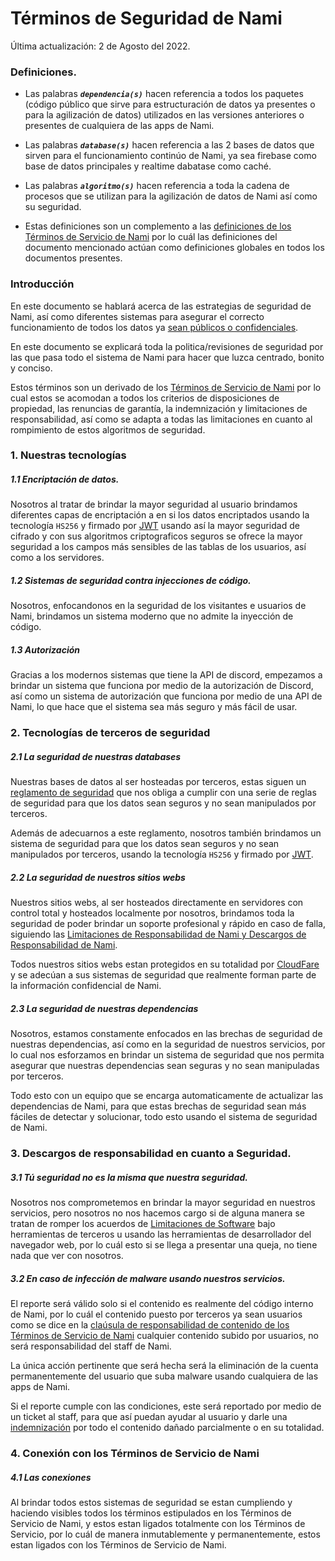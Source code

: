 # Términos de Seguridad de Nami

Última actualización: 2 de Agosto del 2022.

### Definiciones.

- Las palabras ***`dependencia(s)`*** hacen referencia a todos los paquetes (código público que sirve para estructuración de datos ya presentes o para la agilización de datos) utilizados en las versiones anteriores o presentes de cualquiera de las apps de Nami.

- Las palabras ***`database(s)`*** hacen referencia a las 2 bases de datos que sirven para el funcionamiento continúo de Nami, ya sea firebase como base de datos principales y realtime dabatase como caché.

- Las palabras ***`algoritmo(s)`*** hacen referencia a toda la cadena de procesos que se utilizan para la agilización de datos de Nami así como su seguridad.

- Estas definiciones son un complemento a las [definiciones de los Términos de Servicio de Nami](https://github.com/Kisu-s-fluff-workgroup/TermsAndConditions/blob/V0/terms/service%20terms.md#definiciones) por lo cuál las definiciones del documento mencionado actúan como definiciones globales en todos los documentos presentes.

### Introducción
En este documento se hablará acerca de las estrategias de seguridad de Nami, así como diferentes sistemas para asegurar el correcto funcionamiento de todos los datos ya [sean públicos o confidenciales](https://github.com/Kisu-s-fluff-workgroup/TermsAndConditions/blob/V0/terms/service%20terms.md#52-entendiendo-que-son-los-datos-privados).

En este documento se explicará toda la politica/revisiones de seguridad por las que pasa todo el sistema de Nami para hacer que luzca centrado, bonito y conciso.

Estos términos son un derivado de los [Términos de Servicio de Nami](https://github.com/Kisu-s-fluff-workgroup/TermsAndConditions/blob/V0/terms/service%20terms.md) por lo cual estos se acomodan a todos los criterios de disposiciones de propiedad, las renuncias de garantía, la indemnización y limitaciones de responsabilidad, así como se adapta a todas las limitaciones en cuanto al rompimiento de estos algoritmos de seguridad.

### 1. Nuestras tecnologías
##### 1.1 Encriptación de datos.
Nosotros al tratar de brindar la mayor seguridad al usuario brindamos diferentes capas de encriptación a en si los datos encriptados usando la tecnología `HS256` y firmado por [JWT](https://datatracker.ietf.org/doc/html/rfc7519) usando así la mayor seguridad de cifrado y con sus algoritmos criptograficos seguros se ofrece la mayor seguridad a los campos más sensibles de las tablas de los usuarios, así como a los servidores.

##### 1.2 Sistemas de seguridad contra injecciones de código.
Nosotros, enfocandonos en la seguridad de los visitantes e usuarios de Nami, brindamos un sistema moderno que no admite la inyección de código.

##### 1.3 Autorización
Gracias a los modernos sistemas que tiene la API de discord, empezamos a brindar un sistema que funciona por medio de la autorización de Discord, así como un sistema de autorización que funciona por medio de una API de Nami, lo que hace que el sistema sea más seguro y más fácil de usar.


### 2. Tecnologías de terceros de seguridad
##### 2.1 La seguridad de nuestras *databases*
Nuestras bases de datos al ser hosteadas por terceros, estas siguen un [reglamento de seguridad](https://firebase.google.com/support/privacy) que nos obliga a cumplir con una serie de reglas de seguridad para que los datos sean seguros y no sean manipulados por terceros.

Además de adecuarnos a este reglamento, nosotros también brindamos un sistema de seguridad para que los datos sean seguros y no sean manipulados por terceros, usando la tecnología `HS256` y firmado por [JWT](https://datatracker.ietf.org/doc/html/rfc7519).

##### 2.2 La seguridad de nuestros *sitios webs*
Nuestros sitios webs, al ser hosteados directamente en servidores con control total y hosteados localmente por nosotros, brindamos toda la seguridad de poder brindar un soporte profesional y rápido en caso de falla, siguiendo las [Limitaciones de Responsabilidad de Nami y Descargos de Responsabilidad de Nami](https://github.com/Kisu-s-fluff-workgroup/TermsAndConditions/blob/V0/terms/service%20terms.md#8-limitaciones-de-responsabilidad).

Todos nuestros sitios webs estan protegidos en su totalidad por [CloudFare](https://www.cloudflare.com) y se adecúan a sus sistemas de seguridad que realmente forman parte de la información confidencial de Nami.

##### 2.3 La seguridad de nuestras *dependencias*
Nosotros, estamos constamente enfocados en las brechas de seguridad de nuestras dependencias, así como en la seguridad de nuestros servicios, por lo cual nos esforzamos en brindar un sistema de seguridad que nos permita asegurar que nuestras dependencias sean seguras y no sean manipuladas por terceros.

Todo esto con un equipo que se encarga automaticamente de actualizar las dependencias de Nami, para que estas brechas de seguridad sean más fáciles de detectar y solucionar, todo esto usando el sistema de seguridad de Nami.
### 3. Descargos de responsabilidad en cuanto a Seguridad.
##### 3.1 Tú seguridad no es la misma que nuestra seguridad.
Nosotros nos comprometemos en brindar la mayor seguridad en nuestros servicios, pero nosotros no nos hacemos cargo si de alguna manera se tratan de romper los acuerdos de [Limitaciones de Software](https://github.com/Kisu-s-fluff-workgroup/TermsAndConditions/blob/V0/terms/service%20terms.md#31-restricciones-de-software) bajo herramientas de terceros u usando las herramientas de desarrollador del navegador web, por lo cuál esto si se llega a presentar una queja, no tiene nada que ver con nosotros.


##### 3.2 En caso de infección de malware usando nuestros servicios.
El reporte será válido solo si el contenido es realmente del código interno de Nami, por lo cuál el contenido puesto por terceros ya sean usuarios como se dice en la [claúsula de responsabilidad de contenido de los Términos de Servicio de Nami](https://github.com/Kisu-s-fluff-workgroup/TermsAndConditions/blob/V0/terms/service%20terms.md#el-contenido) cualquier contenido subido por usuarios, no será responsabilidad del staff de Nami.

La única acción pertinente que será hecha será la eliminación de la cuenta permanentemente del usuario que suba malware usando cualquiera de las apps de Nami.

Si el reporte cumple con las condiciones, este será reportado por medio de un ticket al staff, para que así puedan ayudar al usuario y darle una [indemnización](https://github.com/Kisu-s-fluff-workgroup/TermsAndConditions/blob/V0/terms/service%20terms.md#indemnización) por todo el contenido dañado parcialmente o en su totalidad.

### 4. Conexión con los Términos de Servicio de Nami
##### 4.1 Las conexiones
Al brindar todos estos sistemas de seguridad se estan cumpliendo y haciendo visibles todos los términos estipulados en los Términos de Servicio de Nami, y estos estan ligados totalmente con los Términos de Servicio, por lo cuál de manera inmutablemente y permanentemente, estos estan ligados con los Términos de Servicio de Nami.



